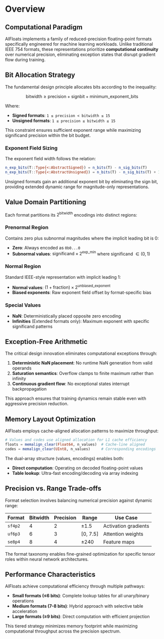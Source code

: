 # Overview

## Computational Paradigm

AIFloats implements a family of reduced-precision floating-point formats specifically engineered for machine learning workloads. Unlike traditional IEEE 754 formats, these representations prioritize **computational continuity** over numerical precision, eliminating exception states that disrupt gradient flow during training.

## Bit Allocation Strategy

The fundamental design principle allocates bits according to the inequality:

$$\text{bitwidth} \geq \text{precision} + \text{signbit} + \text{minimum\_exponent\_bits}$$

Where:
- **Signed formats**: `1 ≤ precision < bitwidth ≤ 15`  
- **Unsigned formats**: `1 ≤ precision ≤ bitwidth ≤ 15`

This constraint ensures sufficient exponent range while maximizing significand precision within the bit budget.

### Exponent Field Sizing

The exponent field width follows the relation:

```julia
n_exp_bits(T::Type{<:AbstractSigned}) = n_bits(T) - n_sig_bits(T)
n_exp_bits(T::Type{<:AbstractUnsigned}) = n_bits(T) - n_sig_bits(T) + 1
```

Unsigned formats gain an additional exponent bit by eliminating the sign bit, providing extended dynamic range for magnitude-only representations.

## Value Domain Partitioning

Each format partitions its $2^{\text{bitwidth}}$ encodings into distinct regions:

### Prenormal Region
Contains zero plus subnormal magnitudes where the implicit leading bit is 0:
- **Zero**: Always encoded as `0b0...0`
- **Subnormal values**: $\text{significand} \times 2^{\text{exp\_min}}$ where significand $\in (0, 1)$

### Normal Region  
Standard IEEE-style representation with implicit leading 1:
- **Normal values**: $(1 + \text{fraction}) \times 2^{\text{unbiased\_exponent}}$
- **Biased exponents**: Raw exponent field offset by format-specific bias

### Special Values
- **NaN**: Deterministically placed opposite zero encoding
- **Infinities** (Extended formats only): Maximum exponent with specific significand patterns

## Exception-Free Arithmetic

The critical design innovation eliminates computational exceptions through:

1. **Deterministic NaN placement**: No runtime NaN generation from valid operands
2. **Saturation semantics**: Overflow clamps to finite maximum rather than infinity
3. **Continuous gradient flow**: No exceptional states interrupt backpropagation

This approach ensures that training dynamics remain stable even with aggressive precision reduction.

## Memory Layout Optimization

AIFloats employs cache-aligned allocation patterns to maximize throughput:

```julia
# Values and codes use aligned allocation for L1 cache efficiency
floats = memalign_clear(Float64, n_values)  # Cache-line aligned
codes = memalign_clear(UInt8, n_values)     # Corresponding encodings
```

The dual-array structure (values, encodings) enables both:
- **Direct computation**: Operating on decoded floating-point values
- **Table lookup**: Ultra-fast encoding/decoding via array indexing

## Precision vs. Range Trade-offs

Format selection involves balancing numerical precision against dynamic range:

| Format | Bitwidth | Precision | Range | Use Case |
|--------|----------|-----------|-------|----------|
| `sf4p2` | 4 | 2 | ±1.5 | Activation gradients |
| `uf6p3` | 6 | 3 | [0, 7.5] | Attention weights |
| `se8p4` | 8 | 4 | ±240 | Feature maps |

The format taxonomy enables fine-grained optimization for specific tensor roles within neural network architectures.

## Performance Characteristics

AIFloats achieve computational efficiency through multiple pathways:

- **Small formats (≤6 bits)**: Complete lookup tables for all unary/binary operations
- **Medium formats (7-8 bits)**: Hybrid approach with selective table acceleration  
- **Large formats (≥9 bits)**: Direct computation with efficient projection

This tiered strategy minimizes memory footprint while maximizing computational throughput across the precision spectrum.